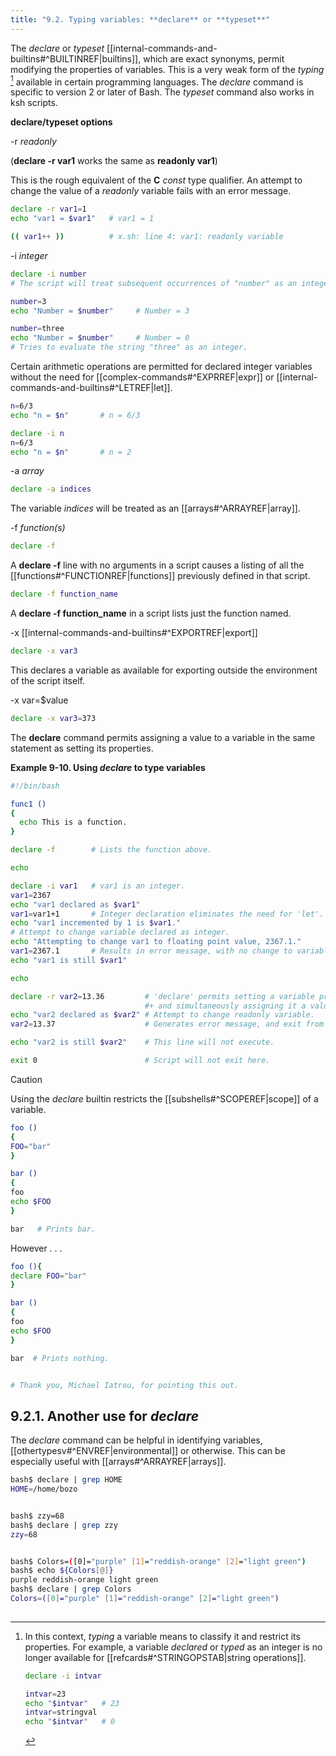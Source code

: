 ```yaml
---
title: "9.2. Typing variables: **declare** or **typeset**"
---
```


The _declare_ or _typeset_ [[internal-commands-and-builtins#^BUILTINREF|builtins]], which are exact synonyms, permit modifying the properties of variables. This is a very weak form of the _typing_ [^1] available in certain programming languages. The _declare_ command is specific to version 2 or later of Bash. The _typeset_ command also works in ksh scripts.

**declare/typeset options**

-r _readonly_

(**declare -r var1** works the same as **readonly var1**)

This is the rough equivalent of the **C** _const_ type qualifier. An attempt to change the value of a _readonly_ variable fails with an error message.

```bash
declare -r var1=1
echo "var1 = $var1"   # var1 = 1

(( var1++ ))          # x.sh: line 4: var1: readonly variable
```

-i _integer_

```bash
declare -i number
# The script will treat subsequent occurrences of "number" as an integer.		

number=3
echo "Number = $number"     # Number = 3

number=three
echo "Number = $number"     # Number = 0
# Tries to evaluate the string "three" as an integer.
```

Certain arithmetic operations are permitted for declared integer variables without the need for [[complex-commands#^EXPRREF|expr]] or [[internal-commands-and-builtins#^LETREF|let]].

```bash
n=6/3
echo "n = $n"       # n = 6/3

declare -i n
n=6/3
echo "n = $n"       # n = 2
```

-a _array_

```bash
declare -a indices
```

The variable _indices_ will be treated as an [[arrays#^ARRAYREF|array]].

-f _function(s)_

```bash
declare -f
```

A **declare -f** line with no arguments in a script causes a listing of all the [[functions#^FUNCTIONREF|functions]] previously defined in that script.

```bash
declare -f function_name
```

A **declare -f function_name** in a script lists just the function named.

-x [[internal-commands-and-builtins#^EXPORTREF|export]]

```bash
declare -x var3
```

This declares a variable as available for exporting outside the environment of the script itself.

-x var=$value

```bash
declare -x var3=373
```

The **declare** command permits assigning a value to a variable in the same statement as setting its properties.

**Example 9-10. Using _declare_ to type variables**

```bash
#!/bin/bash

func1 ()
{
  echo This is a function.
}

declare -f        # Lists the function above.

echo

declare -i var1   # var1 is an integer.
var1=2367
echo "var1 declared as $var1"
var1=var1+1       # Integer declaration eliminates the need for 'let'.
echo "var1 incremented by 1 is $var1."
# Attempt to change variable declared as integer.
echo "Attempting to change var1 to floating point value, 2367.1."
var1=2367.1       # Results in error message, with no change to variable.
echo "var1 is still $var1"

echo

declare -r var2=13.36         # 'declare' permits setting a variable property
                              #+ and simultaneously assigning it a value.
echo "var2 declared as $var2" # Attempt to change readonly variable.
var2=13.37                    # Generates error message, and exit from script.

echo "var2 is still $var2"    # This line will not execute.

exit 0                        # Script will not exit here.
```

> [!caution]
> Using the _declare_ builtin restricts the [[subshells#^SCOPEREF|scope]] of a variable.
>
> ```bash
> foo ()
> {
> FOO="bar"
> }
> 
> bar ()
> {
> foo
> echo $FOO
> }
> 
> bar   # Prints bar.
> ```
>
> However . . .
>
> ```bash
> foo (){
> declare FOO="bar"
> }
> 
> bar ()
> {
> foo
> echo $FOO
> }
> 
> bar  # Prints nothing.
> 
> 
> # Thank you, Michael Iatrou, for pointing this out.
> ```

## 9.2.1. Another use for _declare_

The _declare_ command can be helpful in identifying variables, [[othertypesv#^ENVREF|environmental]] or otherwise. This can be especially useful with [[arrays#^ARRAYREF|arrays]].

```bash
bash$ declare | grep HOME
HOME=/home/bozo


bash$ zzy=68
bash$ declare | grep zzy
zzy=68


bash$ Colors=([0]="purple" [1]="reddish-orange" [2]="light green")
bash$ echo ${Colors[@]}
purple reddish-orange light green
bash$ declare | grep Colors
Colors=([0]="purple" [1]="reddish-orange" [2]="light green")
	     
```

[^1]: In this context, _typing_ a variable means to classify it and restrict its properties. For example, a variable _declared_ or _typed_ as an integer is no longer available for [[refcards#^STRINGOPSTAB|string operations]].

    ```bash
    declare -i intvar

    intvar=23
    echo "$intvar"   # 23
    intvar=stringval
    echo "$intvar"   # 0
    ```
